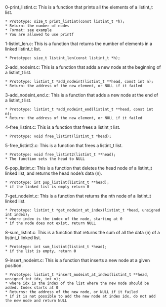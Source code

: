 0-print_listint.c: This is a function that prints all the elements of a listint_t list.

	* Prototype: size_t print_listint(const listint_t *h);
	* Return: the number of nodes
	* Format: see example
	* You are allowed to use printf

1-listint_len.c: This is a function that returns the number of elements in a linked listint_t list.

	* Prototype: size_t listint_len(const listint_t *h);

2-add_nodeint.c: This is a function that adds a new node at the beginning of a listint_t list.

	* Prototype: listint_t *add_nodeint(listint_t **head, const int n);
	* Return: the address of the new element, or NULL if it failed

3-add_nodeint_end.c: This is a function that adds a new node at the end of a listint_t list.

	* Prototype: listint_t *add_nodeint_end(listint_t **head, const int n);
	* Return: the address of the new element, or NULL if it failed

4-free_listint.c: This is a function that frees a listint_t list.

	* Prototype: void free_listint(listint_t *head);

5-free_listint2.c: This is a function that frees a listint_t list.

	* Prototype: void free_listint2(listint_t **head);
	* The function sets the head to NULL

6-pop_listint.c: This is a function that deletes the head node of a listint_t linked list, and returns the head node’s data (n).

	* Prototype: int pop_listint(listint_t **head);
	* if the linked list is empty return 0

7-get_nodeint.c: This is a function that returns the nth node of a listint_t linked list.

	* Prototype: listint_t *get_nodeint_at_index(listint_t *head, unsigned int index);
	* where index is the index of the node, starting at 0
	* if the node does not exist, return NULL

8-sum_listint.c: This is a function that returns the sum of all the data (n) of a listint_t linked list.

	* Prototype: int sum_listint(listint_t *head);
	* if the list is empty, return 0

9-insert_nodeint.c: This is a function that inserts a new node at a given position.

	* Prototype: listint_t *insert_nodeint_at_index(listint_t **head, unsigned int idx, int n);
	* where idx is the index of the list where the new node should be added. Index starts at 0
	* Returns: the address of the new node, or NULL if it failed
	* if it is not possible to add the new node at index idx, do not add the new node and return NULL
